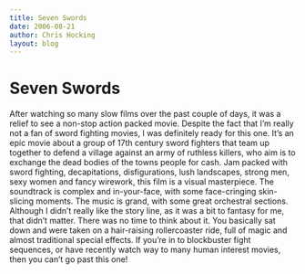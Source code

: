 ```yaml
---
title: Seven Swords
date: 2006-08-21
author: Chris Hocking
layout: blog
---
```

# Seven Swords

After watching so many slow films over the past couple of days, it was a relief to see a non-stop action packed movie. Despite the fact that I’m really not a fan of sword fighting movies, I was definitely ready for this one. It’s an epic movie about a group of 17th century sword fighters that team up together to defend a village against an army of ruthless killers, who aim is to exchange the dead bodies of the towns people for cash. Jam packed with sword fighting, decapitations, disfigurations, lush landscapes, strong men, sexy women and fancy wirework, this film is a visual masterpiece. The soundtrack is complex and in-your-face, with some face-cringing skin-slicing moments. The music is grand, with some great orchestral sections. Although I didn’t really like the story line, as it was a bit to fantasy for me, that didn’t matter. There was no time to think about it. You basically sat down and were taken on a hair-raising rollercoaster ride, full of magic and almost traditional special effects. If you’re in to blockbuster fight sequences, or have recently watch way to many human interest movies, then you can’t go past this one!